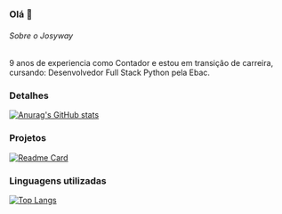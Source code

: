 ### Olá 👋

###### Sobre o Josyway

9 anos de experiencia como Contador e estou em transição de carreira, cursando: Desenvolvedor Full Stack Python pela Ebac.

### Detalhes

[![Anurag's GitHub stats](https://github-readme-stats.vercel.app/api?username=Josyway&show_icons=true&theme=dark)](https://github.com/anuraghazra/github-readme-stats)

### Projetos

[![Readme Card](https://github-readme-stats.vercel.app/api/pin/?username=Josyway&repo=Way_Contabilidade.github.io&theme=dark)](https://github.com/anuraghazra/github-readme-stats)


### Linguagens utilizadas

[![Top Langs](https://github-readme-stats.vercel.app/api/top-langs/?username=Josyway&layout=compact)](https://github.com/anuraghazra/github-readme-stats)
